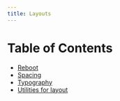 ```yaml
---
title: Layouts
---
```


# Table of Contents

- [Reboot](reboot)
- [Spacing](spacing)
- [Typography](typography)
- [Utilities for layout](utilities)
